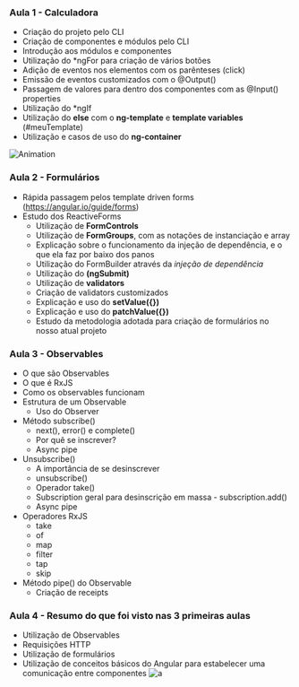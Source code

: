 ### Aula 1 - Calculadora
- Criação do projeto pelo CLI
- Criação de componentes e módulos pelo CLI
- Introdução aos módulos e componentes
- Utilização do *ngFor para criação de vários botões
- Adição de eventos nos elementos com os parênteses (click)
- Emissão de eventos customizados com o @Output()
- Passagem de valores para dentro dos componentes com as @Input() properties
- Utilização do *ngIf
- Utilização do **else** com o **ng-template** e **template variables** (#meuTemplate)
- Utilização e casos de uso do **ng-container**

![Animation](https://user-images.githubusercontent.com/34581188/163294037-c313914f-e49a-4b29-b2a7-b3bfee3d0f14.gif)

### Aula 2 - Formulários
- Rápida passagem pelos template driven forms (https://angular.io/guide/forms)
- Estudo dos ReactiveForms
  - Utilização de **FormControls**
  - Utilização de **FormGroups**, com as notações de instanciação e array
  - Explicação sobre o funcionamento da injeção de dependência, e o que ela faz por baixo dos panos
  - Utilização do FormBuilder através da _injeção de dependência_
  - Utilização do **(ngSubmit)**
  - Utilização de **validators**
  - Criação de validators customizados
  - Explicação e uso do **setValue({})**
  - Explicação e uso do **patchValue({})**
  - Estudo da metodologia adotada para criação de formulários no nosso atual projeto

### Aula 3 - Observables
- O que são Observables
- O que é RxJS
- Como os observables funcionam
- Estrutura de um Observable
  - Uso do Observer
- Método subscribe()
  - next(), error() e complete()
  - Por quê se inscrever?
  - Async pipe
- Unsubscribe()
  - A importância de se desinscrever
  - unsubscribe()
  - Operador take()
  - Subscription geral para desinscrição em massa - subscription.add()
  - Async pipe
- Operadores RxJS
  - take
  - of
  - map
  - filter
  - tap
  - skip
- Método pipe() do Observable
  - Criação de receipts

### Aula 4 - Resumo do que foi visto nas 3 primeiras aulas
- Utilização de Observables
- Requisições HTTP
- Utilização de formulários
- Utilização de conceitos básicos do Angular para estabelecer uma comunicação entre componentes
![a](https://user-images.githubusercontent.com/34581188/166590464-91906729-2c59-4091-b20a-14050f9acbda.gif)

